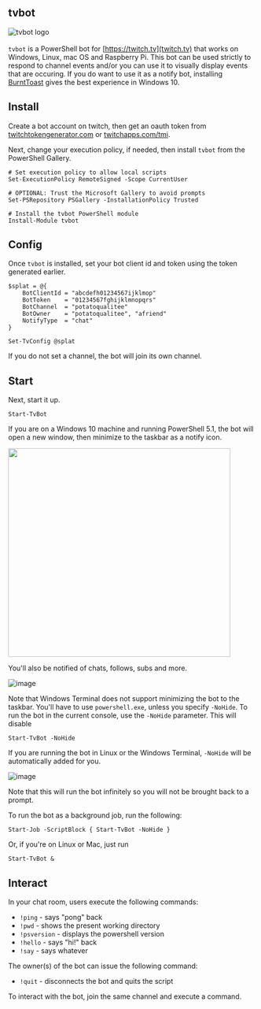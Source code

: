 
## tvbot

<img align="left" src="https://github.com/potatoqualitee/twitch/blob/main/tvbot/icon.png?raw=true" alt="tvbot logo">  <br/></br>`tvbot` is a PowerShell bot for [https://twitch.tv](twitch.tv) that works on Windows, Linux, mac OS and Raspberry Pi. This bot can be used strictly to respond to channel events and/or you can use it to visually display events that are occuring. If you do want to use it as a notify bot, installing [BurntToast](https://github.com/Windos/BurntToast) gives the best experience in Windows 10.

## Install

Create a bot account on twitch, then get an oauth token from [twitchtokengenerator.com](https://twitchtokengenerator.com/) or [twitchapps.com/tmi](https://twitchapps.com/tmi/).


Next, change your execution policy, if needed, then install `tvbot` from the PowerShell Gallery.

```
# Set execution policy to allow local scripts
Set-ExecutionPolicy RemoteSigned -Scope CurrentUser

# OPTIONAL: Trust the Microsoft Gallery to avoid prompts
Set-PSRepository PSGallery -InstallationPolicy Trusted

# Install the tvbot PowerShell module
Install-Module tvbot
```

## Config

Once `tvbot` is installed, set your bot client id and token using the token generated earlier.

```
$splat = @{
    BotClientId = "abcdefh01234567ijklmop"
    BotToken    = "01234567fghijklmnopqrs"
    BotChannel  = "potatoqualitee"
    BotOwner    = "potatoqualitee", "afriend"
    NotifyType  = "chat"
}

Set-TvConfig @splat
```

If you do not set a channel, the bot will join its own channel.

## Start

Next, start it up.

```
Start-TvBot
```

If you are on a Windows 10 machine and running PowerShell 5.1, the bot will open a new window, then minimize to the taskbar as a notify icon.

<img src=https://user-images.githubusercontent.com/8278033/104730790-f714fe80-573a-11eb-8faf-7c36dad51e3f.png height=424px width=452px>

You'll also be notified of chats, follows, subs and more.

![image](https://user-images.githubusercontent.com/8278033/104730455-5f171500-573a-11eb-8519-b6b4710833f3.png)

Note that Windows Terminal does not support minimizing the bot to the taskbar. You'll have to use `powershell.exe`, unless you specify `-NoHide`. To run the bot in the current console, use the `-NoHide` parameter. This will disable

```
Start-TvBot -NoHide
```

If you are running the bot in Linux or the Windows Terminal, `-NoHide` will be automatically added for you.

![image](https://user-images.githubusercontent.com/8278033/104730206-e912ae00-5739-11eb-97dd-d9c0b8bd9f26.png)

Note that this will run the bot infinitely so you will not be brought back to a prompt.

To run the bot as a background job, run the following:
```
Start-Job -ScriptBlock { Start-TvBot -NoHide }
```

Or, if you're on Linux or Mac, just run

```
Start-TvBot &
```

## Interact
In your chat room, users execute the following commands:

* `!ping` - says "pong" back
* `!pwd` - shows the present working directory
* `!psversion` - displays the powershell version
* `!hello` - says "hi!" back
* `!say` - says whatever

The owner(s) of the bot can issue the following command:

* `!quit` - disconnects the bot and quits the script

To interact with the bot, join the same channel and execute a command.
